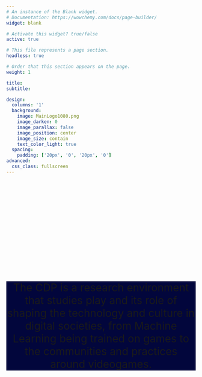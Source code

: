 ```yaml
---
# An instance of the Blank widget.
# Documentation: https://wowchemy.com/docs/page-builder/
widget: blank

# Activate this widget? true/false
active: true

# This file represents a page section.
headless: true

# Order that this section appears on the page.
weight: 1

title:
subtitle:

design:
  columns: '1'
  background:
    image: MainLogo1080.png
    image_darken: 0
    image_parallax: false
    image_position: center
    image_size: contain
    text_color_light: true
  spacing:
    padding: ['20px', '0', '20px', '0']
advanced:
  css_class: fullscreen
---
```



<br>

<p style = "  font-size: 2em; text-align: center; margin-top: 50%;  margin-bottom: 50%; background-color:#02063C;">
The CDP is a research environment that studies play and its role of shaping the technology and culture in digital societies, from Machine Learning being trained on games to the communities and practices around videogames.
</p>

<br>